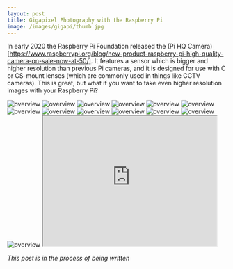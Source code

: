 ```yaml
---
layout: post
title: Gigapixel Photography with the Raspberry Pi
image: /images/gigapi/thumb.jpg
---
```


In early 2020 the Raspberry Pi Foundation released the (Pi HQ Camera)[https://www.raspberrypi.org/blog/new-product-raspberry-pi-high-quality-camera-on-sale-now-at-50/]. It features a sensor which is bigger and higher resolution than previous Pi cameras, and it is designed for use with C or CS-mount lenses (which are commonly used in things like CCTV cameras). This is great, but what if you want to take even higher resolution images with your Raspberry Pi?

<img src="/images/gigapi/CAD_1.jpg" alt="overview" class="inline">
<img src="/images/gigapi/electronics.jpg" alt="overview" class="inline">

<img src="/images/gigapi/outside_1.jpg" alt="overview" class="inline">
<img src="/images/gigapi/inside_1.jpg" alt="overview" class="inline">
<img src="/images/gigapi/rear_1.jpg" alt="overview" class="inline">

<img src="/images/gigapi/crop_1.png" alt="overview" class="inline">
<img src="/images/gigapi/crop_2.png" alt="overview" class="inline">
<img src="/images/gigapi/overal_1.png" alt="overview" class="inline">
<img src="/images/gigapi/overlap_3.png" alt="overview" class="inline">

<img src="/images/gigapi/full_image_2_pi.jpg" alt="overview" class="inline">
<img src="/images/gigapi/full_image_gray.jpg" alt="overview" class="inline">

<img src="/images/gigapi/test4_stitch_4MP.jpg" alt="overview" class="inline">
<img src="/images/gigapi/test4_stitch_crop.jpg" alt="overview" class="inline">

<iframe allowfullscreen="true" src="https://www.easyzoom.com/embed/99bca385b89c45bc9f45732602ef78cb" width="400" height="300"></iframe>

*This post is in the process of being written*
